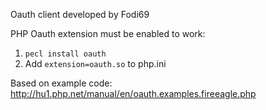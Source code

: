 Oauth client developed by Fodi69

PHP Oauth extension must be enabled to work:
1. `pecl install oauth`
2. Add `extension=oauth.so` to php.ini

Based on example code:
http://hu1.php.net/manual/en/oauth.examples.fireeagle.php
